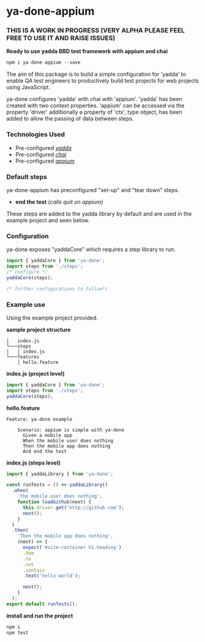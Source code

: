 # ya-done-appium

### THIS IS A WORK IN PROGRESS (VERY ALPHA PLEASE FEEL FREE TO USE IT AND RAISE ISSUES)

  **Ready to use yadda BBD test framework with appium and chai**  

```js
npm i ya-done-appium --save
```
The aim of this package is to build a simple configuration for 'yadda' to enable QA test engineers to productively build test projects for web projects using JavaScript.

ya-done configures 'yadda' with chai with 'appium'. 'yadda' has been created with two context properties.  'appium' can be accessed via the property 'driver' additionally a property of 'ctx', type object, has been added to allow the passing of data between steps.

### Technologies Used
- Pre-configured  _[yadda](https://github.com/acuminous/yadda)_
- Pre-configured  _[chai](http://chaijs.com)_
- Pre-configured  _[appium](http://appium.io)_

### Default steps
ya-done-appium has preconfigured "set-up" and "tear down" steps.
- **end the test** _(calls quit on appium)_

These steps are added to the yadda library by default and are used in the example project and seen below.

### Configuration
ya-done exposes "yaddaCore" which requires a step library to run.  

```js
import { yaddaCore } from 'ya-done';
import steps from './steps';
/* configure */
yaddaCore(steps);

/* further configurations to follow*/
```

### Example use
Using the example project provided.

**sample project structure**
```
│   index.js    
└───steps
│   │ index.js
└───features
    │ hello.feature
```

**index.js (project level)**
```js
import { yaddaCore } from 'ya-done';
import steps from './steps';
yaddaCore(steps);
```

**hello.feature**
```feature
Feature: ya-done example

    Scenario: appium is simple with ya-done
      Given a mobile app
      When the mobile user does nothing
      Then the mobile app does nothing
      And end the test
```

**index.js  (steps level)**
```js
import { yaddaLibrary } from 'ya-done';

const runTests = () => yaddaLibrary()
  .when(
    'the mobile user does nothing',
    function loadGithub(next) {
      this.driver.get('http://github.com');
      next();
    }
  )
  .then(
    'Then the mobile app does nothing',
    (next) => {
      expect('#site-container h1.heading')
      .dom
      .to
      .not
      .contain
      .text('hello world');

      next();
    }
  );
export default runTests();
```

**install and run the project**
```js
npm i
npm test
```

